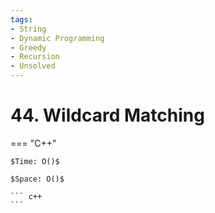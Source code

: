```yaml
---
tags:
- String
- Dynamic Programming
- Greedy
- Recursion
- Unsolved
---
```



# 44. Wildcard Matching

=== "C++"

    $Time: O()$

    $Space: O()$

    ``` c++
    ```